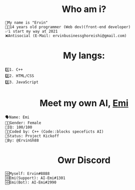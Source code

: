 <h1 align="center">
Who am i?
</h1>

```           
🖖My name is "Ervin" 
👨‍💻14 years old programmer (Web dev)(front-end developer)
✅i start my way at 2021
❌Antisocial (E-Mail: ervinbusinessghoreishi@gmail.com)
```
<h1 align="center">
My langs: 
</h1>

```
1️⃣1. C++
2️⃣2. HTML/CSS
3️⃣3. JavaScript
```

<h1 align="center">
Meet my own AI, <a href="https://github.com/ErvinGh88/AI-Emi"> Emi </a>
</h1>

```
🗣Name: Emi
👩🏻Gender: Female
🧠IQ: 100/100
👨‍💻Coded by: C++ (Code::blocks speceficts AI)
📌Status: Project Kickoff
👥By: @ErvinGh88
```
<h1 align="center">
Owr Discord
</h1>

```
🆔Myself: Ervin#8888
🆔Emi(Support): AI-Emi#1301
🆔Emi(Bot): AI-Emi#2990
```
